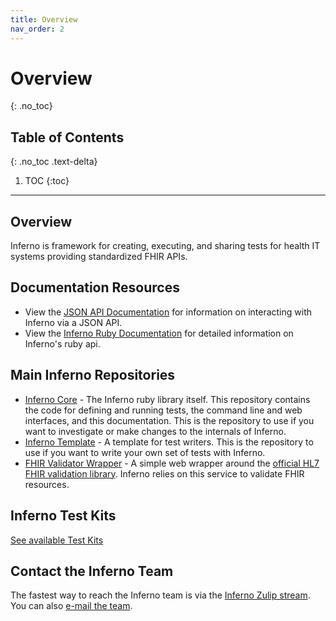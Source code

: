 ```yaml
---
title: Overview
nav_order: 2
---
```

# Overview
{: .no_toc}

## Table of Contents
{: .no_toc .text-delta}

1. TOC 
{:toc}
---
## Overview
Inferno is framework for creating, executing, and sharing tests for health IT
systems providing standardized FHIR APIs.

## Documentation Resources
- View the [JSON API Documentation](/inferno-core/api-docs) for information on
  interacting with Inferno via a JSON API.
- View the [Inferno Ruby Documentation](/inferno-core/docs) for detailed
  information on Inferno's ruby api.

## Main Inferno Repositories
- [Inferno Core](https://github.com/inferno-framework/inferno-core) - The
  Inferno ruby library itself. This repository contains the code for defining
  and running tests, the command line and web interfaces, and this
  documentation. This is the repository to use if you want to investigate or
  make changes to the internals of Inferno.
- [Inferno Template](https://github.com/inferno-framework/inferno-template) - A
  template for test writers. This is the repository to use if you want to write
  your own set of tests with Inferno.
- [FHIR Validator
  Wrapper](https://github.com/inferno-framework/fhir-validator-wrapper) - A
  simple web wrapper around the [official HL7 FHIR validation
  library](https://github.com/hapifhir/org.hl7.fhir.core/tree/master/org.hl7.fhir.validation).
  Inferno relies on this service to validate FHIR resources.

## Inferno Test Kits
[See available Test Kits](/inferno-core/available-test-kits)

## Contact the Inferno Team
The fastest way to reach the Inferno team is via the [Inferno Zulip
stream](https://chat.fhir.org/#narrow/stream/179308-inferno). You can also
[e-mail the team](mailto:inferno@groups.mitre.org).
